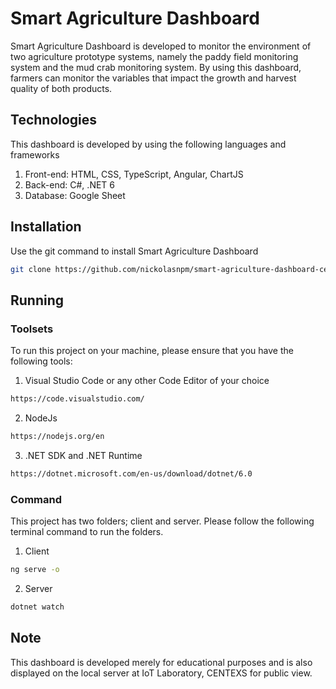 # Smart Agriculture Dashboard

Smart Agriculture Dashboard is developed to monitor the environment of two agriculture prototype systems, namely the paddy field monitoring system and the mud crab monitoring system. By using this dashboard, farmers can monitor the variables that impact the growth and harvest quality of both products. 

## Technologies 

This dashboard is developed by using the following languages and frameworks

1. Front-end: HTML, CSS, TypeScript, Angular, ChartJS
2. Back-end: C#, .NET 6
3. Database: Google Sheet

## Installation

Use the git command to install Smart Agriculture Dashboard

```bash
git clone https://github.com/nickolasnpm/smart-agriculture-dashboard-centexs.git 
```

## Running

### Toolsets

To run this project on your machine, please ensure that you have the following tools:

1. Visual Studio Code or any other Code Editor of your choice

```bash
https://code.visualstudio.com/
```

2. NodeJs

```bash
https://nodejs.org/en
```

3. .NET SDK and .NET Runtime

```bash
https://dotnet.microsoft.com/en-us/download/dotnet/6.0
```

### Command

This project has two folders; client and server. Please follow the following terminal command to run the folders.

1. Client

```bash
ng serve -o
```

2. Server

```bash
dotnet watch
```

## Note

This dashboard is developed merely for educational purposes and is also displayed on the local server at IoT Laboratory, CENTEXS for public view. 
